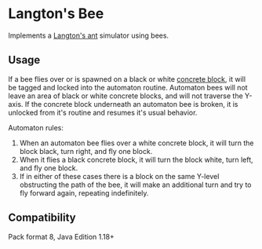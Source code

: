 # Langton's Bee

Implements a [Langton's ant](https://en.wikipedia.org/wiki/Langton%27s_ant) simulator using bees.

## Usage

If a bee flies over or is spawned on a black or white [concrete block](https://minecraft.fandom.com/wiki/Concrete), it will be tagged and locked into the automaton routine. Automaton bees will not leave an area of black or white concrete blocks, and will not traverse the Y-axis. If the concrete block underneath an automaton bee is broken, it is unlocked from it's routine and resumes it's usual behavior.

Automaton rules:

1. When an automaton bee flies over a white concrete block, it will turn the block black, turn right, and fly one block.
2. When it flies a black concrete block, it will turn the block white, turn left, and fly one block.
3. If in either of these cases there is a block on the same Y-level obstructing the path of the bee, it will make an additional turn and try to fly forward again, repeating indefinitely.

## Compatibility

Pack format 8, Java Edition 1.18+
